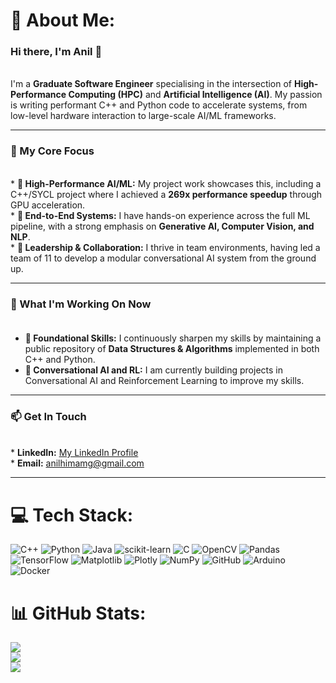 # 💫 About Me:
### Hi there, I'm Anil 👋<br>
<br>I'm a **Graduate Software Engineer** specialising in the intersection of **High-Performance Computing (HPC)** and **Artificial Intelligence (AI)**. My passion is writing performant C++ and Python code to accelerate systems, from low-level hardware interaction to large-scale AI/ML frameworks.

---

### 🚀 My Core Focus<br>
<br>*   **🔹 High-Performance AI/ML:** My project work showcases this, including a C++/SYCL project where I achieved a **269x performance speedup** through GPU acceleration.
<br>*   **🔹 End-to-End Systems:** I have hands-on experience across the full ML pipeline, with a strong emphasis on **Generative AI, Computer Vision, and NLP**.
<br>*   **🔹 Leadership & Collaboration:** I thrive in team environments, having led a team of 11 to develop a modular conversational AI system from the ground up.

---

### 🔭 What I'm Working On Now<br><br>
*   **🧠 Foundational Skills:** I continuously sharpen my skills by maintaining a public repository of **Data Structures & Algorithms** implemented in both C++ and Python.
*   **🧠 Conversational AI and RL:** I am currently building projects in Conversational AI and Reinforcement Learning to improve my skills.

---

### 📫 Get In Touch<br>
<br>*   **LinkedIn:** [My LinkedIn Profile](https://www.linkedin.com/in/godugu-anil-himam-040158170/)
<br>*   **Email:** anilhimamg@gmail.com

---

# 💻 Tech Stack:
![C++](https://img.shields.io/badge/c++-%2300599C.svg?style=for-the-badge&logo=c%2B%2B&logoColor=white) ![Python](https://img.shields.io/badge/python-3670A0?style=for-the-badge&logo=python&logoColor=ffdd54) ![Java](https://img.shields.io/badge/java-%23ED8B00.svg?style=for-the-badge&logo=openjdk&logoColor=white) ![scikit-learn](https://img.shields.io/badge/scikit--learn-%23F7931E.svg?style=for-the-badge&logo=scikit-learn&logoColor=white) ![C](https://img.shields.io/badge/c-%2300599C.svg?style=for-the-badge&logo=c&logoColor=white) ![OpenCV](https://img.shields.io/badge/opencv-%23white.svg?style=for-the-badge&logo=opencv&logoColor=white) ![Pandas](https://img.shields.io/badge/pandas-%23150458.svg?style=for-the-badge&logo=pandas&logoColor=white) ![TensorFlow](https://img.shields.io/badge/TensorFlow-%23FF6F00.svg?style=for-the-badge&logo=TensorFlow&logoColor=white) ![Matplotlib](https://img.shields.io/badge/Matplotlib-%23ffffff.svg?style=for-the-badge&logo=Matplotlib&logoColor=black) ![Plotly](https://img.shields.io/badge/Plotly-%233F4F75.svg?style=for-the-badge&logo=plotly&logoColor=white) ![NumPy](https://img.shields.io/badge/numpy-%23013243.svg?style=for-the-badge&logo=numpy&logoColor=white) ![GitHub](https://img.shields.io/badge/github-%23121011.svg?style=for-the-badge&logo=github&logoColor=white) ![Arduino](https://img.shields.io/badge/-Arduino-00979D?style=for-the-badge&logo=Arduino&logoColor=white) ![Docker](https://img.shields.io/badge/docker-%230db7ed.svg?style=for-the-badge&logo=docker&logoColor=white)
# 📊 GitHub Stats:
![](https://github-readme-stats.vercel.app/api?username=anilhimam17&theme=blue-green&hide_border=false&include_all_commits=true&count_private=true)<br/>
![](https://nirzak-streak-stats.vercel.app/?user=anilhimam17&theme=blue-green&hide_border=false)<br/>
![](https://github-readme-stats.vercel.app/api/top-langs/?username=anilhimam17&theme=blue-green&hide_border=false&include_all_commits=true&count_private=true&layout=compact)

<!-- Proudly created with GPRM ( https://gprm.itsvg.in ) -->
